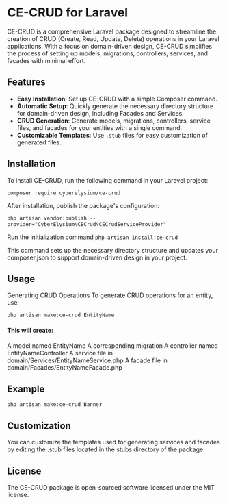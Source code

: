 # CE-CRUD for Laravel

CE-CRUD is a comprehensive Laravel package designed to streamline the creation of CRUD (Create, Read, Update, Delete) operations in your Laravel applications. With a focus on domain-driven design, CE-CRUD simplifies the process of setting up models, migrations, controllers, services, and facades with minimal effort.

## Features

- **Easy Installation**: Set up CE-CRUD with a simple Composer command.
- **Automatic Setup**: Quickly generate the necessary directory structure for domain-driven design, including Facades and Services.
- **CRUD Generation**: Generate models, migrations, controllers, service files, and facades for your entities with a single command.
- **Customizable Templates**: Use `.stub` files for easy customization of generated files.

## Installation

To install CE-CRUD, run the following command in your Laravel project:

``` composer require cyberelysium/ce-crud ```

After installation, publish the package's configuration:

``` php artisan vendor:publish --provider="CyberElysium\CECrud\CECrudServiceProvider" ```

Run the initialization command
``` php artisan install:ce-crud ```

This command sets up the necessary directory structure and updates your composer.json to support domain-driven design in your project.

## Usage

Generating CRUD Operations
To generate CRUD operations for an entity, use:

``` php artisan make:ce-crud EntityName ```

#### This will create:

A model named EntityName
A corresponding migration
A controller named EntityNameController
A service file in domain/Services/EntityNameService.php
A facade file in domain/Facades/EntityNameFacade.php

## Example

``` php artisan make:ce-crud Banner ```

## Customization

You can customize the templates used for generating services and facades by editing the .stub files located in the stubs directory of the package.

## License

The CE-CRUD package is open-sourced software licensed under the MIT license.